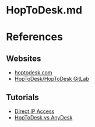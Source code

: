 # HopToDesk.md

# References

## Websites

* [hoptodesk.com](https://www.hoptodesk.com/)
* [HopToDesk/HopToDesk GitLab](https://gitlab.com/hoptodesk/hoptodesk)

## Tutorials

* [Direct IP Access](https://help.hoptodesk.com/#direct-ip-access-1670490261)
* [HopToDesk vs AnyDesk](https://www.hoptodesk.com/compare-anydesk-vs-hoptodesk)
